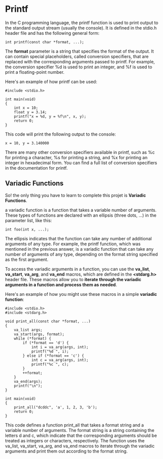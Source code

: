 # Printf
In the C programming language, the printf function is used to print output to the standard output stream (usually the console). It is defined in the stdio.h header file and has the following general form:
```
int printf(const char *format, ...);
```
The **format** parameter is a string that specifies the format of the output. It can contain special placeholders, called conversion specifiers, that are replaced with the corresponding arguments passed to printf. For example, the conversion specifier %d is used to print an integer, and %f is used to print a floating-point number.

Here's an example of how printf can be used:
```
#include <stdio.h>

int main(void)
{
    int x = 10;
    float y = 3.14;
    printf("x = %d, y = %f\n", x, y);
    return 0;
}
```
This code will print the following output to the console:
```
x = 10, y = 3.140000
```
There are many other conversion specifiers available in printf, such as %c for printing a character, %s for printing a string, and %x for printing an integer in hexadecimal form. You can find a full list of conversion specifiers in the documentation for printf.

## Variadic Functions
So! the only thing you have to learn to complete this projet is **Variadic Functions**.

a variadic function is a function that takes a variable number of arguments. These types of functions are declared with an ellipsis (three dots, ...) in the parameter list, like this:
```
int foo(int x, ...);
```
The ellipsis indicates that the function can take any number of additional arguments of any type. For example, the printf function, which was mentioned in the previous answer, is a variadic function that can take any number of arguments of any type, depending on the format string specified as the first argument.

To access the variadic arguments in a function, you can use the **va_list**, **va_start**, **va_arg**, and **va_end** macros, which are defined in the **<stdarg.h>** header file. These macros allow you to **iterate through the variadic arguments in a function and process them as needed**.

Here's an example of how you might use these macros in a simple **variadic function**:

```
#include <stdio.h>
#include <stdarg.h>

void print_all(const char *format, ...)
{
    va_list args;
    va_start(args, format);
    while (*format) {
        if (*format == 'd') {
            int i = va_arg(args, int);
            printf("%d ", i);
        } else if (*format == 'c') {
            int c = va_arg(args, int);
            printf("%c ", c);
        }
        ++format;
    }
    va_end(args);
    printf("\n");
}

int main(void)
{
    print_all("dcddc", 'a', 1, 2, 3, 'b');
    return 0;
}

```
This code defines a function print_all that takes a format string and a variable number of arguments. The format string is a string containing the letters d and c, which indicate that the corresponding arguments should be treated as integers or characters, respectively. The function uses the va_list, va_start, va_arg, and va_end macros to iterate through the variadic arguments and print them out according to the format string.

